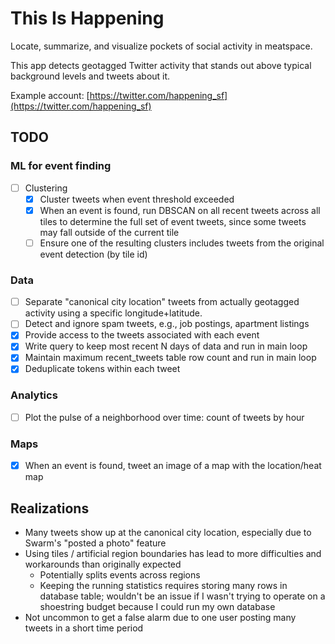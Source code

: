 # This Is Happening

Locate, summarize, and visualize pockets of social activity in meatspace.

This app detects geotagged Twitter activity that stands out above typical background levels and tweets about it.

Example account: [https://twitter.com/happening_sf](https://twitter.com/happening_sf)

## TODO

### ML for event finding

- [ ] Clustering
  - [x] Cluster tweets when event threshold exceeded
  - [x] When an event is found, run DBSCAN on all recent tweets across all tiles to determine the full set of event tweets, since some tweets may fall outside of the current tile
  - [ ] Ensure one of the resulting clusters includes tweets from the original event detection (by tile id)

### Data

- [ ] Separate "canonical city location" tweets from actually geotagged activity using a specific longitude+latitude.
- [ ] Detect and ignore spam tweets, e.g., job postings, apartment listings
- [x] Provide access to the tweets associated with each event
- [x] Write query to keep most recent N days of data and run in main loop
- [x] Maintain maximum recent_tweets table row count and run in main loop
- [x] Deduplicate tokens within each tweet

### Analytics

- [ ] Plot the pulse of a neighborhood over time: count of tweets by hour

### Maps

- [x] When an event is found, tweet an image of a map with the location/heat map

## Realizations

- Many tweets show up at the canonical city location, especially due to Swarm's "posted a photo" feature
- Using tiles / artificial region boundaries has lead to more difficulties and workarounds than originally expected
  - Potentially splits events across regions
  - Keeping the running statistics requires storing many rows in database table; wouldn't be an issue if I wasn't trying to operate on a shoestring budget because I could run my own database
- Not uncommon to get a false alarm due to one user posting many tweets in a short time period
